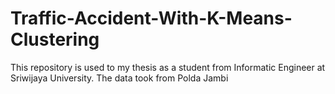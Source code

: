 # Traffic-Accident-With-K-Means-Clustering
This repository is used to my thesis as a student from Informatic Engineer at Sriwijaya University. The data took from Polda Jambi
